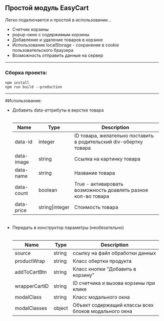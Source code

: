   <h2>Простой модуль EasyCart</h2>
  <p>Легко подключается и простой в использовании...</p>
  <ul>
    <li>Счетчик корзины</li>
    <li>popup-окно с содержимым корзины</li>
    <li>Добавление и удаление товаров в корзине</li>
    <li>Использование localStorage - сохранение в cookie пользовательского браузера</li>
    <li>Возможность отправить данные на сервер</li>
  </ul>
   
  ----------
  
  <h3>Сборка проекта:</h3>
    
    npm install
    npm run build --production
    
 
  ----------
  
  #Использование:
  
  <ul>
  <li>
    Добавить data-аттрибуты в верстке товара<br/><br/>
    <table>
      <thead>
        <tr>
          <th>Name</th>
          <th>Type</th>
          <th>Description</th>
        </tr>
      </thead>
      <tbody>
        <tr>
          <td>data-id</td>
          <td>integer</td>
          <td>ID товара, желательно поставить в родительский div-обертку товара</td>
        </tr>
        <tr>
          <td>data-image</td>
          <td>string</td>
          <td>Ссылка на картинку товара</td>
        </tr>
        <tr>
          <td>data-name</td>
          <td>string</td>
          <td>Название товара</td>
        </tr>
        <tr>
          <td>data-count</td>
          <td>boolean</td>
          <td>True - активировать возможность доавлять разное кол-во товара</td>
        </tr>
        <tr>
          <td>data-price</td>
          <td>string|integer</td>
          <td>Стоимость товара</td>
        </tr>
      </tbody>
    </table><br/>
  </li>
  <li>Передать в конструктор параметры (необязательно)<br/><br/>
    <table>
      <thead>
        <tr>
          <th>Name</th>
          <th>Type</th>
          <th>Description</th>
        </tr>
      </thead>
      <tbody>
        <tr>
          <td>source</td>
          <td>string</td>
          <td>ссылку на файл обработки данных</td>
        </tr>
        <tr>
          <td>productWrap</td>
          <td>string</td>
          <td>Класс обертки продукта</td>
        </tr>
        <tr>
          <td>addToCartBtn</td>
          <td>string</td>
          <td>Класс кнопки "Добавить в корзину"</td>
        </tr>
        <tr>
          <td>wrapperCartID</td>
          <td>string</td>
          <td>ID счетчика и вызова корзины при клике</td>
        </tr>
        <tr>
          <td>modalClass</td>
          <td>string</td>
          <td>Класс модального окна</td>
        </tr>
        <tr>
          <td>modalClasses</td>
          <td>object</td>
          <td>Объект содержащий классы всех блоков модального окна</td>
        </tr>
      </tbody>
    </table><br/>
  </li>
  </ul>
